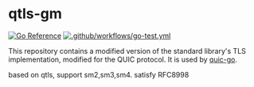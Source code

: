 # qtls-gm

[![Go Reference](https://pkg.go.dev/badge/github.com/quic-go/qtls-go1-19.svg)](https://pkg.go.dev/github.com/quic-go/qtls-go1-19)
[![.github/workflows/go-test.yml](https://github.com/quic-go/qtls-go1-19/actions/workflows/go-test.yml/badge.svg)](https://github.com/quic-go/qtls-go1-19/actions/workflows/go-test.yml)

This repository contains a modified version of the standard library's TLS implementation, modified for the QUIC protocol. It is used by [quic-go](https://github.com/lucas-clemente/quic-go).

based on qtls, support sm2,sm3,sm4.
satisfy RFC8998
